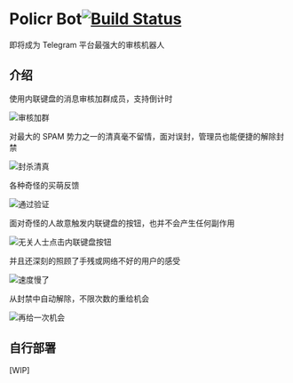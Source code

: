 # Policr Bot[![Build Status](https://github-ci.bluerain.io/api/badges/Hentioe/policr/status.svg)](https://github-ci.bluerain.io/Hentioe/policr)

即将成为 Telegram 平台最强大的审核机器人

## 介绍

使用内联键盘的消息审核加群成员，支持倒计时

![审核加群](https://github.com/Hentioe/policr/raw/master/.policr/1.png)

对最大的 SPAM 势力之一的清真毫不留情，面对误封，管理员也能便捷的解除封禁

![封杀清真](https://github.com/Hentioe/policr/raw/master/.policr/2.png)

各种奇怪的买萌反馈

![通过验证](https://github.com/Hentioe/policr/raw/master/.policr/3.png)

面对奇怪的人故意触发内联键盘的按钮，也并不会产生任何副作用

![无关人士点击内联键盘按钮](https://github.com/Hentioe/policr/raw/master/.policr/4.png)

并且还深刻的照顾了手残或网络不好的用户的感受

![速度慢了](https://github.com/Hentioe/policr/raw/master/.policr/5.png)

从封禁中自动解除，不限次数的重给机会

![再给一次机会](https://github.com/Hentioe/policr/raw/master/.policr/6.png)

## 自行部署

[WIP]

